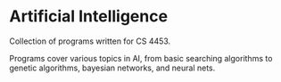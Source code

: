 Artificial Intelligence
=======================

Collection of programs written for CS 4453.

Programs cover various topics in AI, from basic searching algorithms to
genetic algorithms, bayesian networks, and neural nets. 